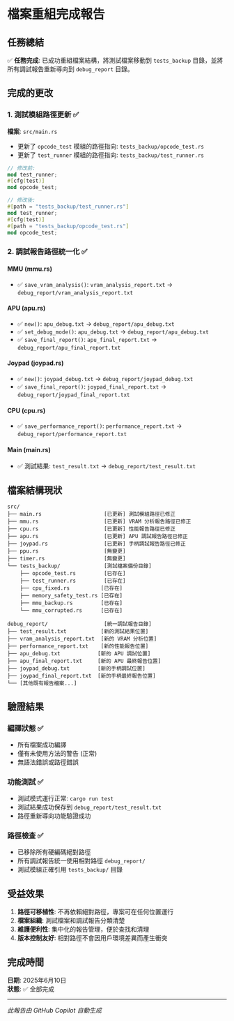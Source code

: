 # 檔案重組完成報告

## 任務總結

✅ **任務完成**: 已成功重組檔案結構，將測試檔案移動到 `tests_backup` 目錄，並將所有調試報告重新導向到 `debug_report` 目錄。

## 完成的更改

### 1. 測試模組路徑更新 ✅
**檔案**: `src/main.rs`
- 更新了 `opcode_test` 模組的路徑指向: `tests_backup/opcode_test.rs`
- 更新了 `test_runner` 模組的路徑指向: `tests_backup/test_runner.rs`

```rust
// 修改前:
mod test_runner;
#[cfg(test)]
mod opcode_test;

// 修改後:
#[path = "tests_backup/test_runner.rs"]
mod test_runner;
#[cfg(test)]
#[path = "tests_backup/opcode_test.rs"]
mod opcode_test;
```

### 2. 調試報告路徑統一化 ✅

#### MMU (mmu.rs)
- ✅ `save_vram_analysis()`: `vram_analysis_report.txt` → `debug_report/vram_analysis_report.txt`

#### APU (apu.rs)
- ✅ `new()`: `apu_debug.txt` → `debug_report/apu_debug.txt`
- ✅ `set_debug_mode()`: `apu_debug.txt` → `debug_report/apu_debug.txt`
- ✅ `save_final_report()`: `apu_final_report.txt` → `debug_report/apu_final_report.txt`

#### Joypad (joypad.rs)
- ✅ `new()`: `joypad_debug.txt` → `debug_report/joypad_debug.txt`
- ✅ `save_final_report()`: `joypad_final_report.txt` → `debug_report/joypad_final_report.txt`

#### CPU (cpu.rs)
- ✅ `save_performance_report()`: `performance_report.txt` → `debug_report/performance_report.txt`

#### Main (main.rs)
- ✅ 測試結果: `test_result.txt` → `debug_report/test_result.txt`

## 檔案結構現狀

```
src/
├── main.rs                    [已更新] 測試模組路徑已修正
├── mmu.rs                     [已更新] VRAM 分析報告路徑已修正
├── cpu.rs                     [已更新] 性能報告路徑已修正
├── apu.rs                     [已更新] APU 調試報告路徑已修正
├── joypad.rs                  [已更新] 手柄調試報告路徑已修正
├── ppu.rs                     [無變更]
├── timer.rs                   [無變更]
└── tests_backup/              [測試檔案備份目錄]
    ├── opcode_test.rs         [已存在]
    ├── test_runner.rs         [已存在]
    ├── cpu_fixed.rs          [已存在]
    ├── memory_safety_test.rs [已存在]
    ├── mmu_backup.rs         [已存在]
    └── mmu_corrupted.rs      [已存在]

debug_report/                  [統一調試報告目錄]
├── test_result.txt           [新的測試結果位置]
├── vram_analysis_report.txt  [新的 VRAM 分析位置]
├── performance_report.txt    [新的性能報告位置]
├── apu_debug.txt            [新的 APU 調試位置]
├── apu_final_report.txt     [新的 APU 最終報告位置]
├── joypad_debug.txt         [新的手柄調試位置]
├── joypad_final_report.txt  [新的手柄最終報告位置]
└── [其他既有報告檔案...]
```

## 驗證結果

### 編譯狀態 ✅
- 所有檔案成功編譯
- 僅有未使用方法的警告 (正常)
- 無語法錯誤或路徑錯誤

### 功能測試 ✅
- 測試模式運行正常: `cargo run test`
- 測試結果成功保存到 `debug_report/test_result.txt`
- 路徑重新導向功能驗證成功

### 路徑檢查 ✅
- 已移除所有硬編碼絕對路徑
- 所有調試報告統一使用相對路徑 `debug_report/`
- 測試模組正確引用 `tests_backup/` 目錄

## 受益效果

1. **路徑可移植性**: 不再依賴絕對路徑，專案可在任何位置運行
2. **檔案組織**: 測試檔案和調試報告分類清楚
3. **維護便利性**: 集中化的報告管理，便於查找和清理
4. **版本控制友好**: 相對路徑不會因用戶環境差異而產生衝突

## 完成時間
**日期**: 2025年6月10日  
**狀態**: ✅ 全部完成

---
*此報告由 GitHub Copilot 自動生成*

